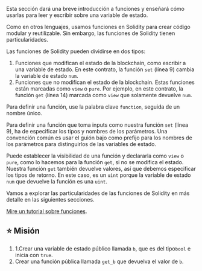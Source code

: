 Esta sección dará una breve introducción a funciones y enseñará cómo usarlas para leer y escribir sobre una variable de estado.

Como en otros lenguajes, usamos funciones en Solidity para crear código modular y reutilizable. Sin embargo, las funciones de Solidity tienen particularidades.

Las funciones de Solidity pueden dividirse en dos tipos:

1. Funciones que modifican el estado de la blockchain, como escribir a una variable de estado. En este contrato, la función `set` (línea 9) cambia la variable de estado `num`.
2. Funciones que no modifican el estado de la blockchain. Estas funciones están marcadas como `view` o `pure`. Por ejemplo, en este contrato, la función `get` (línea 14) marcada como `view` que solamente devuelve `num`.

Para definir una función, use la palabra clave `function`, seguida de un nombre único.

Para definir una función que toma inputs como nuestra función `set` (línea 9), ha de especificar los tipos y nombres de los parámetros. Una convención común es usar el guión bajo como prefijo para los nombres de los parámetros para distinguirlos de las variables de estado.

Puede establecer la visibilidad de una función y declararla como `view` o `pure`, como lo hacemos para la función `get`, si no se modifica el estado. Nuestra función `get` también devuelve valores, así que debemos especificar los tipos de retorno. En este caso, es un `uint` porque la variable de estado `num` que devuelve la función es una `uint`.

Vamos a explorar las particularidades de las funciones de Solidity en más detalle en las siguientes secciones.

<a href="https://www.youtube.com/watch?v=Mm6834AAY00" target="_blank">Mire un tutorial sobre funciones</a></a>.

## ⭐️ Misión

1. 1.Crear una variable de estado público llamada `b`, que es del tipo`bool` e inicia con `true`.
2. Crear una función pública llamada `get_b` que devuelva el valor de  `b`.